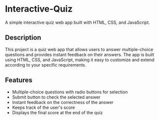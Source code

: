 # Interactive-Quiz

A simple interactive quiz web app built with HTML, CSS, and JavaScript.

## Description

This project is a quiz web app that allows users to answer multiple-choice questions and provides instant feedback on their answers. The app is built using HTML, CSS, and JavaScript, making it easy to customize and extend according to your specific requirements.

## Features

- Multiple-choice questions with radio buttons for selection
- Submit button to check the selected answer
- Instant feedback on the correctness of the answer
- Keeps track of the user's score
- Displays the final score at the end of the quiz
